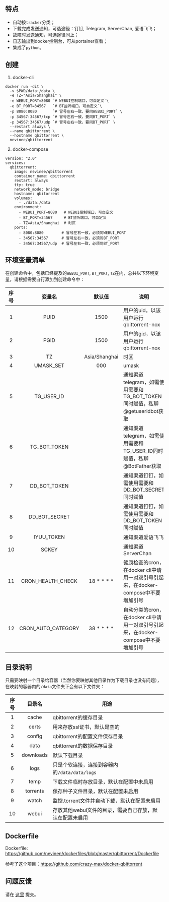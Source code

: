 ## 特点

- 自动按`tracker`分类；
- 下载完成发送通知，可选途径：钉钉, Telegram, ServerChan, 爱语飞飞；
- 故障时发送通知，可选途径同上；
- 日志输出到docker控制台，可从portainer查看；
- 集成了`python`。

## 创建

1. docker-cli

```
docker run -dit \
  -v $PWD/data:/data \
  -e TZ="Asia/Shanghai" \
  -e WEBUI_PORT=8080 `# WEBUI控制端口，可自定义`\
  -e BT_PORT=34567   `# BT监听端口，可自定义`\
  -p 8080:8080       `# 冒号左右一致，要同WEBUI_PORT` \
  -p 34567:34567/tcp `# 冒号左右一致，要同BT_PORT` \
  -p 34567:34567/udp `# 冒号左右一致，要同BT_PORT` \
  --restart always \
  --name qbittorrent \
  --hostname qbittorrent \
  nevinee/qbittorrent
```

2. docker-compose

```
version: "2.0"
services:
  qbittorrent:
    image: nevinee/qbittorrent
    container_name: qbittorrent
    restart: always
    tty: true
    network_mode: bridge
    hostname: qbitorrent
    volumes:
      - ./data:/data
    environment:
      - WEBUI_PORT=8080   # WEBUI控制端口，可自定义
      - BT_PORT=34567     # BT监听端口，可自定义
      - TZ=Asia/Shanghai  # 时区
    ports:
      - 8080:8080        # 冒号左右一致，必须同WEBUI_PORT
      - 34567:34567      # 冒号左右一致，必须同BT_PORT
      - 34567:34567/udp  # 冒号左右一致，必须同BT_PORT
```

## 环境变量清单

在创建命令中，包括已经提及的`WEBUI_PORT`, `BT_PORT`, `TZ`在内，总共以下环境变量，请根据需要自行添加到创建命令中：

| 序号 | 变量名              | 默认值        | 说明 |
| :-: | :-:                | :-:           | -    |
|  1  | PUID               | 1500          | 用户的uid，以该用户运行qbittorrent-nox |
|  2  | PGID               | 1500          | 用户的gid，以该用户运行qbittorrent-nox |
|  3  | TZ                 | Asia/Shanghai | 时区 |
|  4  | UMASK_SET          | 000           | umask|
|  5  | TG_USER_ID         |               | 通知渠道telegram，如需使用需要和TG_BOT_TOKEN同时赋值，私聊@getuseridbot获取 |
|  6  | TG_BOT_TOKEN       |               | 通知渠道telegram，如需使用需要和TG_USER_ID同时赋值，私聊@BotFather获取 |
|  7  | DD_BOT_TOKEN       |               | 通知渠道钉钉，如需使用需要和DD_BOT_SECRET同时赋值 |
|  8  | DD_BOT_SECRET      |               | 通知渠道钉钉，如需使用需要和DD_BOT_TOKEN同时赋值 |
|  9  | IYUU_TOKEN         |               | 通知渠道爱语飞飞 |
|  10 | SCKEY              |               | 通知渠道ServerChan |
|  11 | CRON_HEALTH_CHECK  | 18 * * * *    | 健康检查的cron，在docker cli中请用一对双引号引起来，在docker-compose中不要增加引号 |
|  12 | CRON_AUTO_CATEGORY | 38 * * * *    | 自动分类的cron，在docker cli中请用一对双引号引起来，在docker-compose中不要增加引号 |

## 目录说明

只需要映射一个目录给容器（当然你要映射其他目录作为下载目录也没有问题），在映射的容器内的`/data`文件夹下会有以下文件夹：

| 序号 | 目录名    | 用途        |
| :-: | :-:       | -           |
|  1  | cache     | qbittorrent的缓存目录 |
|  2  | certs     | 用来存放ssl证书，默认是空的 |
|  3  | config    | qbittorrent的配置文件保存目录 |
|  4  | data      | qbittorrent的数据保存目录 |
|  5  | downloads | 默认下载目录 |
|  6  | logs      | 只是个软连接，连接到容器内的`/data/data/logs` |
|  7  | temp      | 下载文件临时存放目录，默认在配置中未启用 |
|  8  | torrents  | 保存种子文件目录，默认在配置未启用 |
|  9  | watch     | 监控.torrent文件并自动下载，默认在配置未启用 |
|  10 | webui     | 存放其他webui文件的目录，需要自己存放，默认在配置未启用 |

## Dockerfile

Dockerfile: https://github.com/nevinen/dockerfiles/blob/master/qbittorrent/Dockerfile

参考了这个项目：https://github.com/crazy-max/docker-qbittorrent

## 问题反馈

请在 [这里](https://github.com/nevinen/dockerfiles/issues) 提交。
